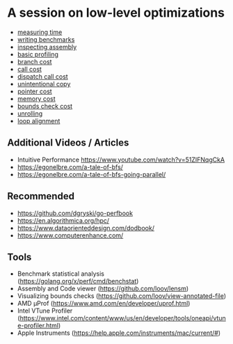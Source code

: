 # A session on low-level optimizations

* [measuring time](./measure_time)
* [writing benchmarks](./writing_benchmarks)
* [inspecting assembly](./inspecting_assembly)
* [basic profiling](./profiling)
* [branch cost](./branch)
* [call cost](./call)
* [dispatch call cost](./dispatch)
* [unintentional copy](./unintentional_copy)
* [pointer cost](./pointers)
* [memory cost](./memory)
* [bounds check cost](./bounds_checks)
* [unrolling](./unrolling)
* [loop alignment](./loop_alignment)

## Additional Videos / Articles

* Intuitive Performance https://www.youtube.com/watch?v=51ZIFNqgCkA
* https://egonelbre.com/a-tale-of-bfs/
* https://egonelbre.com/a-tale-of-bfs-going-parallel/

## Recommended

* https://github.com/dgryski/go-perfbook
* https://en.algorithmica.org/hpc/
* https://www.dataorienteddesign.com/dodbook/
* https://www.computerenhance.com/

## Tools

* Benchmark statistical analysis (https://golang.org/x/perf/cmd/benchstat)
* Assembly and Code viewer (https://github.com/loov/lensm)
* Visualizing bounds checks (https://github.com/loov/view-annotated-file)
* AMD μProf (https://www.amd.com/en/developer/uprof.html)
* Intel VTune Profiler (https://www.intel.com/content/www/us/en/developer/tools/oneapi/vtune-profiler.html)
* Apple Instruments (https://help.apple.com/instruments/mac/current/#)